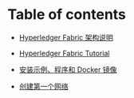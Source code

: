 # Table of contents

* [Hyperledger Fabric 架构说明](fabric-architecture-explained.md)

* [Hyperledger Fabric Tutorial](README.md)

* [安装示例、程序和 Docker 镜像](install.md)

* [创建第一个网络](first-network.md)